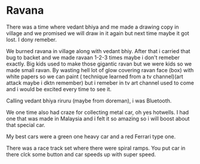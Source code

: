 # Ravana
There was a time where vedant bhiya and me made a drawing copy in village and we promised we will draw in it again but next time maybe it got lost. I dony remeber.

We burned ravana in village along with vedant bhiy. After that i carried that bug to backet and we made ravaan 1-2-3 times maybe i don't remeber exactly. Big kids used to make those gigantic ravan but we were kids so we made small ravan. By wasting hell lot of glow covering ravan face (box) with white papers so we can paint ( technique learned from a tv channel)(art attack maybe i dktn remember) but i remeber in tv art channel used to come and i would be excited every time to see it. 

Calling vedant bhiya riruru (maybe from doreman), i was Bluetooth.

We one time also had craze for collecting metal car, oh yes hotwells. I had one that was made in Malaysia and i felt it so amazing so i will boost about that special car.

My best cars were a green one heavy car and a red Ferrari type one.

There was a race track set where there were spiral ramps. You put car in there clck some button and car speeds up with super speed.